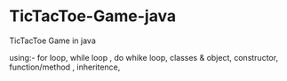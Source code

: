 # TicTacToe-Game-java
TicTacToe Game in java 

using:-
for loop,
while loop ,
do whike loop,
classes & object,
constructor,
function/method ,
inheritence,




